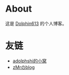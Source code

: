 # About

这是 [Dolphin613](https://www.luogu.com.cn/user/638206) 的个人博客。

# 友链

- [adolphshi的小窝](https://adolphshi.github.io/)
- [zMrのblog](https://minecraftdream12345.github.io/)